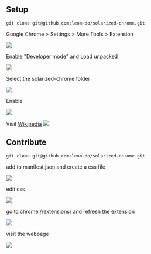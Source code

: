 <h2> Setup </h2>

`git clone git@github.com:leon-do/solarized-chrome.git`

Google Chrome > Settings > More Tools > Extension

![](https://imgur.com/o1UH235.png)

Enable "Developer mode" and Load unpacked

![](https://imgur.com/W1jPp1e.png)

Select the solarized-chrome folder

![](https://imgur.com/kcRQJxi.png)

Enable

![](https://imgur.com/P3Yvuj4.png)

Visit [Wikipedia](https://en.wikipedia.org/wiki/Solarized_(color_scheme))
![](https://imgur.com/SudVUGY.png)

<h2> Contribute </h2>

`git clone git@github.com:leon-do/solarized-chrome.git`

add to manifest.json and create a css file

![](https://imgur.com/ugb4vra.png)

edit css

![](https://imgur.com/0lGi4K9.png)

go to chrome://extensions/ and refresh the extension

![](https://imgur.com/zdJ8dft.png)

visit the webpage

![](https://imgur.com/plpbNk0.png)